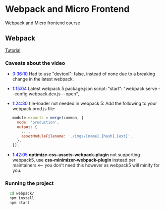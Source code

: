 # Webpack and Micro Frontend

Webpack and Micro frontend course

## Webpack

[Tutorial](https://youtu.be/MpGLUVbqoYQ)

### Caveats about the video

- <span style="color:blue;">0:36:10</span> Had to use "devtool": false, instead of none due to a breaking change in the latest webpack.
- <span style="color:blue;">1:15:04</span> Latest webpack 5 package.json script: "start": "webpack serve --config webpack.dev.js --open",
- <span style="color:blue;">1:24:30</span> file-loader not needed in webpack 5: Add the following to your webpack.prod.js file:

  ```js
  module.exports = merge(common, {
    mode: 'production',
    output: {
      ...,
      assetModuleFilename: './imgs/[name].[hash].[ext]',
    },
  });

  ```

- <span style="color:blue;">1:42:05</span> **optimize-css-assets-webpack-plugin** not supporting webpack5, use **css-minimizer-webpack-plugin** instead per maintainers.<-- you don't need this however as webpack5 will minify for you.

### Running the project

```sh
  cd webpack/
  npm install
  npm start
```

